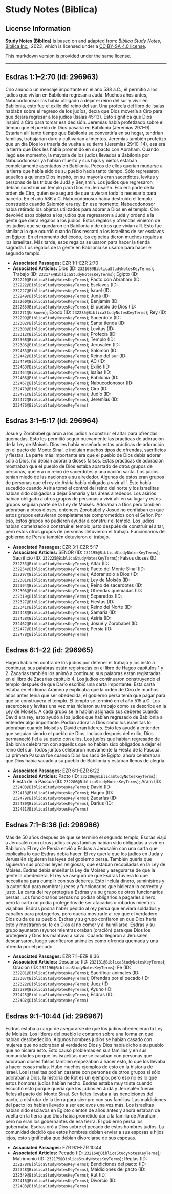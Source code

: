 # Study Notes (Biblica)

## License Information

**Study Notes (Biblica)** is based on and adapted from: _Biblica Study Notes_, [Biblica Inc.](https://www.biblica.com/), 2023, which is licensed under a [CC BY-SA 4.0 license](https://creativecommons.org/licenses/by-sa/4.0/legalcode.en).

This markdown version is provided under the same license.



--------------------------------

## Esdras 1:1–2:70 (id: 296963)

Ciro anunció un mensaje importante en el año 538 a.C., él permitió a los judíos que vivían en Babilonia regresar a Judá. Muchos años antes, Nabucodonosor los había obligado a dejar el reino del sur y vivir en Babilonia, esto fue el exilio del reino del sur. Una profecía del libro de Isaías hablaba sobre el regreso de los judíos, decía que Dios movería a Ciro para que dejara regresar a los judíos (Isaías 45:13\). Esto significa que Dios inspiró a Ciro para tomar esa decisión. Jeremías había profetizado sobre el tiempo que el pueblo de Dios pasaría en Babilonia (Jeremías 29:1–9\). Estarían allí tanto tiempo que Babilonia se convertiría en su hogar, tendrían familias, trabajarían duro y cultivarían alimentos. Jeremías también profetizó que un día Dios los traería de vuelta a su tierra (Jeremías 29:10–14\), esa era la tierra que Dios les había prometido en su pacto con Abraham. Cuando llegó ese momento, la mayoría de los judíos llevados a Babilonia por Nabucodonosor ya habían muerto y sus hijos y nietos estaban completamente asentados en Babilonia. Pocos de ellos querían mudarse a la tierra que había sido de su pueblo hacía tanto tiempo. Sólo regresaron aquellos a quienes Dios inspiró, en su mayoría eran sacerdotes, levitas y personas de las tribus de Judá y Benjamín. Los judíos que regresaron debían construir un templo para Dios en Jerusalén. Eso era parte de la orden de Ciro, quien se aseguró de que tuvieran todo lo necesario para hacerlo. En el año 586 a.C. Nabucodonosor había destruido el templo construido cuando Salomón era rey. En ese momento, Nabucodonosor había retirado los objetos utilizados para adorar a Dios en el templo. Ciro devolvió esos objetos a los judíos que regresaron a Judá y ordenó a la gente que diera regalos a los judíos. Estos regalos y ofrendas vinieron de los judíos que se quedaron en Babilonia y de otros que vivían allí. Esto fue similar a lo que ocurrió cuando Dios rescató a los israelitas de ser esclavos en Egipto. En el momento del éxodo, los egipcios dieron muchos regalos a los israelitas. Más tarde, esos regalos se usaron para hacer la tienda sagrada. Los regalos de la gente en Babilonia se usaron para hacer el segundo templo.

* **Associated Passages:** EZR 1:1–EZR 2:70
* **Associated Articles:** Dios (ID: `232168@BiblicaStudyNotesKeyTerms`); Trabajo (ID: `232177@BiblicaStudyNotesKeyTerms`); Egipto (ID: `232220@BiblicaStudyNotesKeyTerms`); Pacto con Abraham (ID: `232222@BiblicaStudyNotesKeyTerms`); Esclavos (ID: `232227@BiblicaStudyNotesKeyTerms`); Israel (ID: `232249@BiblicaStudyNotesKeyTerms`); Judá (ID: `232260@BiblicaStudyNotesKeyTerms`); Benjamín (ID: `232263@BiblicaStudyNotesKeyTerms`); El pueblo de Dios (ID: `232271@Unknown`); Éxodo (ID: `232285@BiblicaStudyNotesKeyTerms`); Rey (ID: `232299@BiblicaStudyNotesKeyTerms`); Sacerdote (ID: `232302@BiblicaStudyNotesKeyTerms`); Santa tienda (ID: `232303@BiblicaStudyNotesKeyTerms`); Levitas (ID: `232312@BiblicaStudyNotesKeyTerms`); Profecía (ID: `232368@BiblicaStudyNotesKeyTerms`); Templo (ID: `232386@BiblicaStudyNotesKeyTerms`); Jerusalén (ID: `232433@BiblicaStudyNotesKeyTerms`); Salomón (ID: `232442@BiblicaStudyNotesKeyTerms`); Reino del sur (ID: `232449@BiblicaStudyNotesKeyTerms`); AC (ID: `232463@BiblicaStudyNotesKeyTerms`); Exilio (ID: `232464@BiblicaStudyNotesKeyTerms`); Isaías (ID: `232466@BiblicaStudyNotesKeyTerms`); Babilonia (ID: `232467@BiblicaStudyNotesKeyTerms`); Nabucodonosor (ID: `232470@BiblicaStudyNotesKeyTerms`); Ciro (ID: `232471@BiblicaStudyNotesKeyTerms`); Judío (ID: `232472@BiblicaStudyNotesKeyTerms`); Jeremías (ID: `232476@BiblicaStudyNotesKeyTerms`)

## Esdras 3:1–5:17 (id: 296964)

Josué y Zorobabel guiaron a los judíos a construir el altar para ofrendas quemadas. Esto les permitió seguir nuevamente las prácticas de adoración de la Ley de Moisés. Dios les había enseñado estas prácticas de adoración en el pacto del Monte Sinaí, e incluían muchos tipos de ofrendas, sacrificios y fiestas. La parte más importante era que el pueblo de Dios debía adorar sólo a Dios, no debían adorar a dioses falsos. Estas prácticas de adoración mostraban que el pueblo de Dios estaba apartado de otros grupos de personas, que era un reino de sacerdotes y una nación santa. Los judíos tenían miedo de las naciones a su alrededor. Algunos de estos eran grupos de personas que el rey de Asiria había obligado a vivir allí. Esto había sucedido cuando Asiria tomó el control del reino del norte y los israelitas habían sido obligados a dejar Samaria y las áreas alrededor. Los asirios habían obligado a otros grupos de personas a vivir allí en su lugar y estos grupos seguían parte de la Ley de Moisés. Adoraban a Dios pero también adoraban a otros dioses, entonces Zorobabel y Josué no confiaban en que estos grupos estuvieran completamente comprometidos con el Señor. Por eso, estos grupos no pudieron ayudar a construir el templo. Los judíos habían comenzado a construir el templo justo después de construir el altar, pero estos otros grupos de personas detuvieron el trabajo. Funcionarios del gobierno de Persia también detuvieron el trabajo.

* **Associated Passages:** EZR 3:1–EZR 5:17
* **Associated Articles:** SEÑOR (ID: `232195@BiblicaStudyNotesKeyTerms`); Sacrificio (ID: `232225@BiblicaStudyNotesKeyTerms`); Falsos dioses (ID: `232253@BiblicaStudyNotesKeyTerms`); Altar (ID: `232254@BiblicaStudyNotesKeyTerms`); Pacto del Monte Sinaí (ID: `232297@BiblicaStudyNotesKeyTerms`); Adorar solo a Dios (ID: `232301@BiblicaStudyNotesKeyTerms`); Ley de Moisés (ID: `232304@BiblicaStudyNotesKeyTerms`); Reino de sacerdotes (ID: `232306@BiblicaStudyNotesKeyTerms`); Ofrendas quemadas (ID: `232319@BiblicaStudyNotesKeyTerms`); Separados (ID: `232327@BiblicaStudyNotesKeyTerms`); Fiestas (ID: `232341@BiblicaStudyNotesKeyTerms`); Reino del Norte (ID: `232448@BiblicaStudyNotesKeyTerms`); Samaria (ID: `232458@BiblicaStudyNotesKeyTerms`); Asiria (ID: `232462@BiblicaStudyNotesKeyTerms`); Josué y Zorobabel (ID: `232477@BiblicaStudyNotesKeyTerms`); Persia (ID: `232478@BiblicaStudyNotesKeyTerms`)

## Esdras 6:1–22 (id: 296965)

Hageo habló en contra de los judíos por detener el trabajo y los instó a continuar, sus palabras están registradas en el libro de Hageo capítulos 1 y 2\. Zacarías también los animó a continuar, sus palabras están registradas en el libro de Zacarías capítulo 4\. Los judíos continuaron construyendo el templo después de que Darío escribió una carta importante. Esta carta estaba en el idioma Arameo y explicaba que la orden de Ciro de muchos años antes tenía que ser obedecida, el gobierno persa tenía que pagar para que se construyera el templo. El templo se terminó en el año 515 a.C. Los sacerdotes y levitas una vez más hicieron su trabajo como se describe en la Ley de Moisés. A cada grupo se le habían asignado sus deberes cuando David era rey, esto ayudó a los judíos que habían regresado de Babilonia a entender algo importante. Podían adorar a Dios como los israelitas lo adoraban cuando Moisés y David eran líderes. Esto les ayudó a entender que seguían siendo el pueblo de Dios, incluso después del exilio, Dios permaneció fiel a su pacto con ellos. Los judíos que habían regresado de Babilonia celebraron con aquellos que no habían sido obligados a dejar el reino del sur. Todos juntos celebraron nuevamente la Fiesta de la Pascua. La primera Pascua fue cuando Dios los sacó de Egipto, ahora celebraban que Dios había sacado a su pueblo de Babilonia y estaban llenos de alegría.

* **Associated Passages:** EZR 6:1–EZR 6:22
* **Associated Articles:** Pacto (ID: `232206@BiblicaStudyNotesKeyTerms`); Fiesta de la Pascua (ID: `232286@BiblicaStudyNotesKeyTerms`); Aram (ID: `232403@BiblicaStudyNotesKeyTerms`); David (ID: `232418@BiblicaStudyNotesKeyTerms`); Hageo (ID: `232479@BiblicaStudyNotesKeyTerms`); Zacarías (ID: `232480@BiblicaStudyNotesKeyTerms`); Darius (ID: `232481@BiblicaStudyNotesKeyTerms`)

## Esdras 7:1–8:36 (id: 296966)

Más de 50 años después de que se terminó el segundo templo, Esdras viajó a Jerusalén con otros judíos cuyas familias habían sido obligadas a vivir en Babilonia. El rey de Persia envió a Esdras a Jerusalén con una carta que explicaba lo que Esdras debía hacer. El rey quería que los judíos en Judá y Jerusalén siguieran las leyes del gobierno persa. También quería que siguieran sus propias leyes religiosas, que estaban recopiladas en la Ley de Moisés. Esdras debía enseñar la Ley de Moisés y asegurarse de que la gente la obedeciera. El rey se aseguró de que Esdras tuviera lo que necesitaba para cumplir con sus deberes. Esto incluía dinero, suministros y la autoridad para nombrar jueces y funcionarios que hicieran lo correcto y justo. La carta del rey protegía a Esdras y a su grupo de otros funcionarios persas. Los funcionarios persas no podían obligarlos a pagarles dinero, pero la carta no podía protegerlos de ser atacados o robados mientras viajaban. Esdras podría haber pedido al rey persa que enviara soldados y caballos para protegerlos, pero quería mostrarle al rey que el verdadero Dios cuida de su pueblo. Esdras y su grupo confiaron en que Dios haría esto y mostraron su fe en Dios al no comer y al humillarse. Esdras y su grupo ayunaron (ayuno) mientras oraban (oración) para que Dios los protegiera y Dios los mantuvo a salvo. Cuando llegaron a Jerusalén, descansaron, luego sacrificaron animales como ofrenda quemada y una ofrenda por el pecado.

* **Associated Passages:** EZR 7:1–EZR 8:36
* **Associated Articles:** Descanso (ID: `232181@BiblicaStudyNotesKeyTerms`); Oración (ID: `232196@BiblicaStudyNotesKeyTerms`); Fe (ID: `232201@BiblicaStudyNotesKeyTerms`); Sacrificar animales (ID: `232307@BiblicaStudyNotesKeyTerms`); Ofrendas por el pecado (ID: `232322@BiblicaStudyNotesKeyTerms`); Juez (ID: `232389@BiblicaStudyNotesKeyTerms`); Ayuno (ID: `232425@BiblicaStudyNotesKeyTerms`); Esdras (ID: `232482@BiblicaStudyNotesKeyTerms`)

## Esdras 9:1–10:44 (id: 296967)

Esdras estaba a cargo de asegurarse de que los judíos obedecieran la Ley de Moisés. Los líderes del pueblo le contaron sobre una forma en que habían desobedecido. Algunos hombres judíos se habían casado con mujeres que no adoraban al verdadero Dios y Dios había dicho a su pueblo que no hiciera esto. Esto causó problemas en sus familias y en sus comunidades porque los israelitas que se casaban con personas que adoraban dioses falsos también empezaban a hacer esto, lo que los llevaba a hacer cosas malas. Hubo muchos ejemplos de esto en la historia de Israel. Los israelitas podían casarse con personas de otros grupos si sólo adoraban a Dios, la historia de Rut es un ejemplo, pero eso no es lo que estos hombres judíos habían hecho. Esdras estaba muy triste cuando escuchó esto porque quería que los judíos en Judá y Jerusalén fueran fieles al pacto del Monte Sinaí. Ser fieles llevaba a las bendiciones del pacto, a disfrutar de la tierra para siempre con sus familias. Las maldiciones del pacto los habían llevado a ser esclavos una vez más. Los israelitas habían sido esclavos en Egipto cientos de años antes y ahora estaban de vuelta en la tierra que Dios había prometido dar a la familia de Abraham, pero no eran los gobernantes de esa tierra. El gobierno persa los gobernaba. Esdras oró a Dios sobre el pecado de estos hombres judíos. La comunidad decidió que estos hombres debían enviar a sus esposas e hijos lejos, esto significaba que debían divorciarse de sus esposas.

* **Associated Passages:** EZR 9:1–EZR 10:44
* **Associated Articles:** Pecado (ID: `232164@BiblicaStudyNotesKeyTerms`); Matrimonio (ID: `232175@BiblicaStudyNotesKeyTerms`); Reglas (ID: `232178@BiblicaStudyNotesKeyTerms`); Bendiciones del pacto (ID: `232348@BiblicaStudyNotesKeyTerms`); Maldiciones del pacto (ID: `232349@BiblicaStudyNotesKeyTerms`); Rut (ID: `232416@BiblicaStudyNotesKeyTerms`); Divorcio (ID: `232483@BiblicaStudyNotesKeyTerms`)

